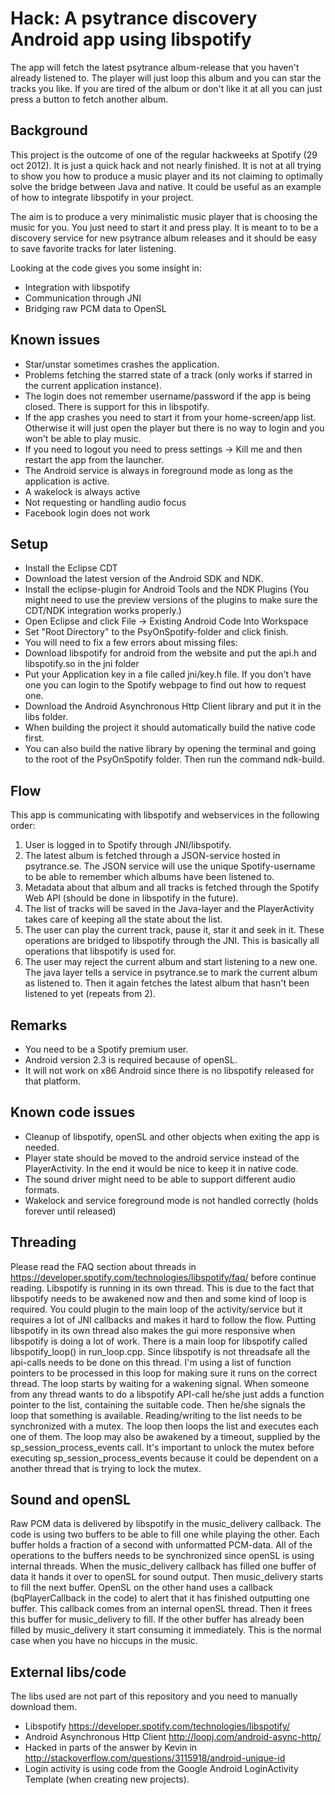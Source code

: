 
# Hack: A psytrance discovery Android app using libspotify #

The app will fetch the latest psytrance album-release that you haven't already listened to. The player will just loop this album and you can star the tracks you like. If you are tired of the album or don't like it at all you can just press a button to fetch another album.

## Background ##

This project is the outcome of one of the regular hackweeks at Spotify (29 oct 2012). It is just a quick hack and not nearly finished. It is not at all trying to show you how to produce a music player and its not claiming to optimally solve the bridge between Java and native. It could be useful as an example of how to integrate libspotify in your project.

The aim is to produce a very minimalistic music player that is choosing the music for you. You just need to start it and press play. It is meant to to be a discovery service for new psytrance album releases and it should be easy to save favorite tracks for later listening.

Looking at the code gives you some insight in:

* Integration with libspotify
* Communication through JNI
* Bridging raw PCM data to OpenSL

## Known issues ##

* Star/unstar sometimes crashes the application.
* Problems fetching the starred state of a track (only works if starred in the current application instance).
* The login does not remember username/password if the app is being closed. There is support for this in libspotify.
* If the app crashes you need to start it from your home-screen/app list. Otherwise it will just open the player but there is no way to login and you won't be able to play music.
* If you need to logout you need to press settings -> Kill me and then restart the app from the launcher.
* The Android service is always in foreground mode as long as the application is active.
* A wakelock is always active
* Not requesting or handling audio focus
* Facebook login does not work

## Setup ##

* Install the Eclipse CDT
* Download the latest version of the Android SDK and NDK.
* Install the eclipse-plugin for Android Tools and the NDK Plugins (You might need to use the preview versions of the plugins to make sure the CDT/NDK integration works properly.)
* Open Eclipse and click File -> Existing Android Code Into Workspace
* Set "Root Directory" to the PsyOnSpotify-folder and click finish.
* You will need to fix a few errors about missing files:
* Download libspotify for android from the website and put the api.h and libspotify.so in the jni folder
* Put your Application key in a file called jni/key.h file. If you don't have one you can login to the Spotify webpage to find out how to request one.
* Download the Android Asynchronous Http Client library and put it in the libs folder.
* When building the project it should automatically build the native code first.
* You can also build the native library by opening the terminal and going to the root of the PsyOnSpotify folder. Then run the command ndk-build.

## Flow ##

This app is communicating with libspotify and webservices in the following order:

1. User is logged in to Spotify through JNI/libspotify.
2. The latest album is fetched through a JSON-service hosted in psytrance.se. The JSON service will use the unique Spotify-username to be able to remember which albums have been listened to.
3. Metadata about that album and all tracks is fetched through the Spotify Web API (should be done in libspotify in the future).
4. The list of tracks will be saved in the Java-layer and the PlayerActivity takes care of keeping all the state about the list.
5. The user can play the current track, pause it, star it and seek in it. These operations are bridged to libspotify through the JNI. This is basically all operations that libspotify is used for.
6. The user may reject the current album and start listening to a new one. The java layer tells a service in psytrance.se to mark the current album as listened to. Then it again fetches the latest album that hasn't been listened to yet (repeats from 2).

## Remarks ##

* You need to be a Spotify premium user.
* Android version 2.3 is required because of openSL.
* It will not work on x86 Android since there is no libspotify released for that platform.

## Known code issues ##

* Cleanup of libspotify, openSL and other objects when exiting the app is needed.
* Player state should be moved to the android service instead of the PlayerActivity. In the end it would be nice to keep it in native code.
* The sound driver might need to be able to support different audio formats.
* Wakelock and service foreground mode is not handled correctly (holds forever until released)

## Threading ##

Please read the FAQ section about threads in https://developer.spotify.com/technologies/libspotify/faq/ before continue reading. Libspotify is running in its own thread. This is due to the fact that libspotify needs to be awakened now and then and some kind of loop is required. You could plugin to the main loop of the activity/service but it requires a lot of JNI callbacks and makes it hard to follow the flow. Putting libspotify in its own thread also makes the gui more responsive when libspotify is doing a lot of work. There is a main loop for libspotify called libspotify_loop() in run_loop.cpp. Since libspotify is not threadsafe all the api-calls needs to be done on this thread. I'm using a list of function pointers to be processed in this loop for making sure it runs on the correct thread. The loop starts by waiting for a wakening signal. When someone from any thread wants to do a libspotify API-call he/she just adds a function pointer to the list, containing the suitable code. Then he/she signals the loop that something is available. Reading/writing to the list needs to be synchronized with a mutex. The loop then loops the list and executes each one of them. The loop may also be awakened by a timeout, supplied by the sp_session_process_events call. It's important to unlock the mutex before executing sp_session_process_events because it could be dependent on a another thread that is trying to lock the mutex.

## Sound and openSL ##

Raw PCM data is delivered by libspotify in the music_delivery callback. The code is using two buffers to be able to fill one while playing the other. Each buffer holds a fraction of a second with unformatted PCM-data. All of the operations to the buffers needs to be synchronized since openSL is using internal threads. When the music_delivery callback has filled one buffer of data it hands it over to openSL for sound output. Then music_delivery starts to fill the next buffer. OpenSL on the other hand uses a callback (bqPlayerCallback in the code) to alert that it has finished outputting one buffer. This callback comes from an internal openSL thread. Then it frees this buffer for music_delivery to fill. If the other buffer has already been filled by music_delivery it start consuming it immediately. This is the normal case when you have no hiccups in the music.

## External libs/code ##

The libs used are not part of this repository and you need to manually download them.

* Libspotify https://developer.spotify.com/technologies/libspotify/
* Android Asynchronous Http Client http://loopj.com/android-async-http/
* Hacked in parts of the answer by Kevin in http://stackoverflow.com/questions/3115918/android-unique-id
* Login activity is using code from the Google Android LoginActivity Template (when creating new projects).

